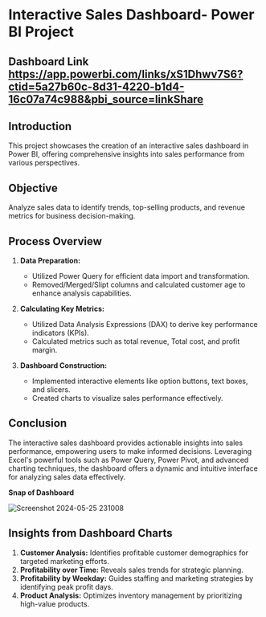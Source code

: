 # Interactive Sales Dashboard- Power BI Project

## Dashboard Link https://app.powerbi.com/links/xS1Dhwv7S6?ctid=5a27b60c-8d31-4220-b1d4-16c07a74c988&pbi_source=linkShare

## Introduction
This project showcases the creation of an interactive sales dashboard in Power BI, offering comprehensive insights into sales performance from various perspectives.

## Objective
Analyze sales data to identify trends, top-selling products, and revenue metrics for business decision-making.

## Process Overview
1. **Data Preparation:**
   - Utilized Power Query for efficient data import and transformation.
   - Removed/Merged/Slipt columns and calculated customer age to enhance analysis capabilities.

2. **Calculating Key Metrics:**
   - Utilized Data Analysis Expressions (DAX) to derive key performance indicators (KPIs).
   - Calculated metrics such as total revenue, Total cost, and profit margin.

3. **Dashboard Construction:**
   - Implemented interactive elements like option buttons, text boxes, and slicers.
   - Created charts to visualize sales performance effectively.
   
## Conclusion
The interactive sales dashboard provides actionable insights into sales performance, empowering users to make informed decisions. Leveraging Excel's powerful tools such as Power Query, Power Pivot, and advanced charting techniques, the dashboard offers a dynamic and intuitive interface for analyzing sales data effectively.

**Snap of Dashboard**

![Screenshot 2024-05-25 231008](https://github.com/Kennycrown007/Sales-Dashboard/assets/77555958/aac78f5b-dae3-4f31-ab13-0e2f3078e24f)

## Insights from Dashboard Charts
1. **Customer Analysis:** Identifies profitable customer demographics for targeted marketing efforts.
2. **Profitability over Time:** Reveals sales trends for strategic planning.
3. **Profitability by Weekday:** Guides staffing and marketing strategies by identifying peak profit days.
4. **Product Analysis:** Optimizes inventory management by prioritizing high-value products.
